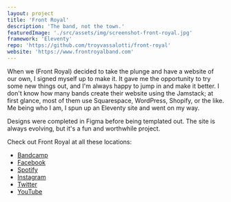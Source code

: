 ```yaml
---
layout: project
title: 'Front Royal'
description: 'The band, not the town.'
featuredImage: './src/assets/img/screenshot-front-royal.jpg'
framework: 'Eleventy'
repo: 'https://github.com/troyvassalotti/front-royal'
website: 'https://www.frontroyalband.com'
---
```

When we (Front Royal) decided to take the plunge and have a website of our own, I signed myself up to make it. It gave me the opportunity to try some new things out, and I'm always happy to jump in and make it better. I don't know how many bands create their website using the Jamstack; at first glance, most of them use Squarespace, WordPress, Shopify, or the like. Me being who I am, I spun up an Eleventy site and went on my way.

Designs were completed in Figma before being templated out. The site is always evolving, but it's a fun and worthwhile project.

Check out Front Royal at all these locations:
- [Bandcamp](https://frontroyalmd.bandcamp.com/)
- [Facebook](https://facebook.com/frontroyalmd)
- [Spotify](https://open.spotify.com/artist/1NfwIBuuWEk4d8c6LZftnD?si=7CjcwpNZTjipSVaXrLypLg)
- [Instagram](https://instagram.com/frontroyal_official)
- [Twitter](https://twitter.com/frontroyalband)
- [YouTube](https://www.youtube.com/channel/UCm-KryhT3o9NZSbpG-M1qCQ/feed)